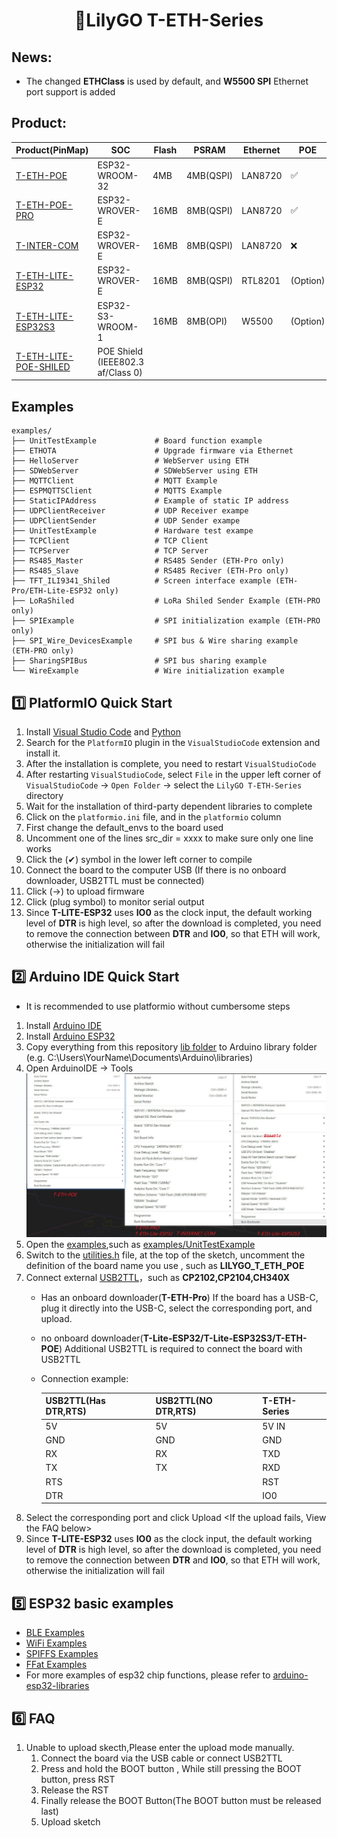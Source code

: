 <h1 align = "center">🌟LilyGO T-ETH-Series</h1>

<!-- **English | [中文](README_CN.MD)** -->

## News:

* The changed **ETHClass** is used by default, and **W5500 SPI** Ethernet port support is added


## Product:

| Product(PinMap)            | SOC                               | Flash | PSRAM     | Ethernet | POE      | SDCard |
| -------------------------- | --------------------------------- | ----- | --------- | -------- | -------- | ------ |
| [T-ETH-POE][1]             | ESP32-WROOM-32                    | 4MB   | 4MB(QSPI) | LAN8720  | ✅        | ✅      |
| [T-ETH-POE-PRO][2]         | ESP32-WROVER-E                    | 16MB  | 8MB(QSPI) | LAN8720  | ✅        | ❌      |
| [T-INTER-COM][3]           | ESP32-WROVER-E                    | 16MB  | 8MB(QSPI) | LAN8720  | ❌        | ✅      |
| [T-ETH-LITE-ESP32][4]      | ESP32-WROVER-E                    | 16MB  | 8MB(QSPI) | RTL8201  | (Option) | ✅      |
| [T-ETH-LITE-ESP32S3][5]    | ESP32-S3-WROOM-1                  | 16MB  | 8MB(OPI)  | W5500    | (Option) | ✅      |
| [T-ETH-LITE-POE-SHILED][6] | POE Shield (IEEE802.3 af/Class 0) |       |           |          |          |        |

[1]: ./image/pinmap/T-ETH-POE.jpg
[2]: https://www.lilygo.cc
[3]: https://www.lilygo.cc
[4]: https://www.lilygo.cc
[5]: https://www.lilygo.cc
[6]: https://www.lilygo.cc


## Examples

```
examples/
├── UnitTestExample             # Board function example
├── ETHOTA                      # Upgrade firmware via Ethernet
├── HelloServer                 # WebServer using ETH
├── SDWebServer                 # SDWebServer using ETH
├── MQTTClient                  # MQTT Example
├── ESPMQTTSClient              # MQTTS Example
├── StaticIPAddress             # Example of static IP address
├── UDPClientReceiver           # UDP Receiver exampe
├── UDPClientSender             # UDP Sender exampe
├── UnitTestExample             # Hardware test exampe
├── TCPClient                   # TCP Client
├── TCPServer                   # TCP Server
├── RS485_Master                # RS485 Sender (ETH-Pro only)
├── RS485_Slave                 # RS485 Reciver (ETH-Pro only)
├── TFT_ILI9341_Shiled          # Screen interface example (ETH-Pro/ETH-Lite-ESP32 only)
├── LoRaShiled                  # LoRa Shiled Sender Example (ETH-PRO only)
├── SPIExample                  # SPI initialization example (ETH-PRO only)
├── SPI_Wire_DevicesExample     # SPI bus & Wire sharing example  (ETH-PRO only)
├── SharingSPIBus               # SPI bus sharing example
└── WireExample                 # Wire initialization example
```

## 1️⃣ PlatformIO Quick Start <Recommended>

1. Install [Visual Studio Code](https://code.visualstudio.com/) and [Python](https://www.python.org/)
2. Search for the `PlatformIO` plugin in the `VisualStudioCode` extension and install it.
3. After the installation is complete, you need to restart `VisualStudioCode`
4. After restarting `VisualStudioCode`, select `File` in the upper left corner of `VisualStudioCode` -> `Open Folder` -> select the `LilyGO T-ETH-Series` directory
5. Wait for the installation of third-party dependent libraries to complete
6. Click on the `platformio.ini` file, and in the `platformio` column
7. First change the default_envs to the board used
8. Uncomment one of the lines src_dir = xxxx to make sure only one line works
9. Click the (✔) symbol in the lower left corner to compile
10. Connect the board to the computer USB (If there is no onboard downloader, USB2TTL must be connected)
11. Click (→) to upload firmware
12. Click (plug symbol) to monitor serial output
13. Since **T-LITE-ESP32** uses **IO0** as the clock input, the default working level of **DTR** is high level, so after the download is completed, you need to remove the connection between **DTR** and **IO0**, so that ETH will work, otherwise the initialization will fail


## 2️⃣ Arduino IDE Quick Start
* It is recommended to use platformio without cumbersome steps
1. Install [Arduino IDE](https://www.arduino.cc/en/software)
2. Install [Arduino ESP32](https://docs.espressif.com/projects/arduino-esp32/en/latest/) 
3. Copy everything from this repository [lib folder](./lib/)  to Arduino library folder (e.g. C:\Users\YourName\Documents\Arduino\libraries)
4. Open ArduinoIDE -> Tools
   ![](image/ArduinoIDE.jpg)
5. Open the [examples](./examples/),such as [examples/UnitTestExample](./examples/UnitTestExample)
6. Switch to the [utilities.h](./examples/UnitTestExample/utilities.h) file, at the top of the sketch, uncomment the definition of the board name you use , such as **LILYGO_T_ETH_POE**
7.  Connect external [USB2TTL](https://www.amazon.com/usb-ttl-adapter/s?k=usb+to+ttl+adapter)，such as **CP2102,CP2104,CH340X**
      * Has an onboard downloader(**T-ETH-Pro**)
          If the board has a USB-C, plug it directly into the USB-C, select the corresponding port, and upload.
      * no onboard downloader(**T-Lite-ESP32/T-Lite-ESP32S3/T-ETH-POE**)
          Additional USB2TTL is required to connect the board with USB2TTL
      * Connection example:


        | USB2TTL(Has DTR,RTS) | USB2TTL(NO DTR,RTS) | T-ETH-Series |
        | -------------------- | ------------------- | ------------ |
        | 5V                   | 5V                  | 5V IN        |
        | GND                  | GND                 | GND          |
        | RX                   | RX                  | TXD          |
        | TX                   | TX                  | RXD          |
        | RTS                  |                     | RST          |
        | DTR                  |                     | IO0          |
8. Select the corresponding port and click Upload <If the upload fails, View the FAQ below>
9. Since **T-LITE-ESP32** uses **IO0** as the clock input, the default working level of **DTR** is high level, so after the download is completed, you need to remove the connection between **DTR** and **IO0**, so that ETH will work, otherwise the initialization will fail


<h2 align = "left">5️⃣ ESP32 basic examples </h2>

- [BLE Examples](https://github.com/espressif/arduino-esp32/tree/master/libraries/BLE)
- [WiFi Examples](https://github.com/espressif/arduino-esp32/tree/master/libraries/WiFi)
- [SPIFFS Examples](https://github.com/espressif/arduino-esp32/tree/master/libraries/SPIFFS)
- [FFat Examples](https://github.com/espressif/arduino-esp32/tree/master/libraries/FFat)
- For more examples of esp32 chip functions, please refer to [arduino-esp32-libraries](https://github.com/espressif/arduino-esp32/tree/master/libraries)


<h2 align = "left">6️⃣ FAQ </h2>

1. Unable to upload skecth,Please enter the upload mode manually. 
    1. Connect the board via the USB cable or connect USB2TTL
    2. Press and hold the BOOT button , While still pressing the BOOT button, press RST
    3. Release the RST
    4. Finally release the BOOT Button(The BOOT button must be released last)
    5. Upload sketch


